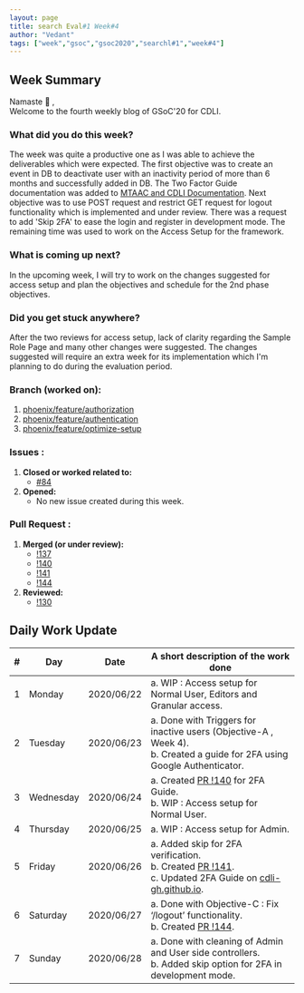 ```yaml
---
layout: page
title: search Eval#1 Week#4
author: "Vedant"
tags: ["week","gsoc","gsoc2020","searchl#1","week#4"]
---
```


## Week Summary

Namaste 🙏 ,    
Welcome to the fourth weekly blog of GSoC'20 for CDLI. 

### What did you do this week?

The week was quite a productive one as I was able to achieve the deliverables which were expected. The first objective was to create an event in DB to deactivate user with an inactivity period of more than 6 months and successfully added in DB. The Two Factor Guide documentation was added to [MTAAC and CDLI Documentation](https://cdli-gh.github.io/guides/cdli_two_factor_guide.html). Next objective was to use POST request and restrict GET request for logout functionality which is implemented and under review. There was a request to add 'Skip 2FA' to ease the login and register in development mode. The remaining time was used to work on the Access Setup for the framework.

### What is coming up next?

In the upcoming week, I will try to work on the changes suggested for access setup and plan the objectives and schedule for the 2nd phase objectives.

### Did you get stuck anywhere?

After the two reviews for access setup, lack of clarity regarding the Sample Role Page and many other changes were suggested. The changes suggested will require an extra week for its implementation which I'm planning to do during the evaluation period.

### Branch (worked on):  
1. [phoenix/feature/authorization](https://gitlab.com/cdli/framework/-/tree/phoenix/feature/authorization)
2. [phoenix/feature/authentication](https://gitlab.com/cdli/framework/-/tree/phoenix/feature/authentication)
3. [phoenix/feature/optimize-setup](https://gitlab.com/cdli/framework/-/tree/phoenix/feature/optimize-setup) 

### Issues : 
1. **Closed or worked related to:**
    - [#84](https://gitlab.com/cdli/framework/-/issues/84)
2. **Opened:** 
    - No new issue created during this week. 

### Pull Request : 
1. **Merged (or under review):**
    - [!137](https://gitlab.com/cdli/framework/-/merge_requests/137)
    - [!140](https://gitlab.com/cdli/framework/-/merge_requests/140)
    - [!141](https://gitlab.com/cdli/framework/-/merge_requests/141)
    - [!144](https://gitlab.com/cdli/framework/-/merge_requests/144)  
2. **Reviewed:**
    - [!130](https://gitlab.com/cdli/framework/-/merge_requests/130)

## Daily Work Update

|\#|Day|Date|A short description of the work done|  
|---	|---	|---	|---	|  
|1   	| Monday 	|   2020/06/22	|  a. WIP : Access setup for Normal User, Editors and Granular access. 	|  
|2   	| Tuesday  	|   2020/06/23	| a. Done with Triggers for inactive users (Objective-A , Week 4). <br> b. Created a guide for 2FA using Google Authenticator. |  
|3   	| Wednesday  	|  2020/06/24 	| a. Created [PR !140](https://gitlab.com/cdli/framework/-/merge_requests/140) for 2FA Guide. <br> b. WIP : Access setup for Normal User.  	|  
|4   	| Thursday  	|   2020/06/25	|  a. WIP : Access setup for Admin. 	|  
|5   	| Friday  	|   2020/06/26	|  a. Added skip for 2FA verification. <br> b. Created [PR !141](https://gitlab.com/cdli/framework/-/merge_requests/141). <br> c. Updated 2FA Guide on	[cdli-gh.github.io](https://cdli-gh.github.io/guides/cdli_two_factor_guide.html).|  
|6   	| Saturday  	|   2020/06/27	|  a. Done with Objective-C : Fix ‘/logout’ functionality. <br> b. Created [PR !144](https://gitlab.com/cdli/framework/-/merge_requests/144).	|  
|7   	| Sunday  	|   2020/06/28	|  a. Done with cleaning of Admin and User side controllers. <br> b. Added skip option for 2FA in development mode.	|  
